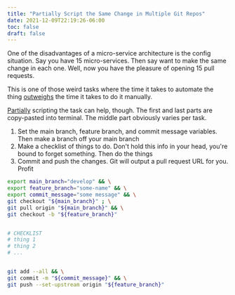 ```yaml
---
title: "Partially Script the Same Change in Multiple Git Repos"
date: 2021-12-09T22:19:26-06:00
toc: false
draft: false
---
```


One of the disadvantages of a micro-service architecture is the config situation. Say you have 15 micro-services. Then say want to make the same change in each one. Well, now you have the pleasure of opening 15 pull requests.

<!--more-->

This is one of those weird tasks where the time it takes to automate the thing [outweighs](https://xkcd.com/1319/) the time it takes to do it manually.

[Partially](https://blog.danslimmon.com/2019/07/15/do-nothing-scripting-the-key-to-gradual-automation/) scripting the task can help, though. The first and last parts are copy-pasted into terminal. The middle part obviously varies per task.

1. Set the main branch, feature branch, and commit message variables. Then make a branch off your main branch
1. Make a checklist of things to do. Don't hold this info in your head, you're bound to forget something. Then do the things
1. Commit and push the changes. Git will output a pull request URL for you. Profit

```sh
export main_branch="develop" && \
export feature_branch="some-name" && \
export commit_message="some message" && \
git checkout "${main_branch}" ; \
git pull origin "${main_branch}" && \
git checkout -b "${feature_branch}"


# CHECKLIST
# thing 1
# thing 2
# ...


git add --all && \
git commit -m "${commit_message}" && \
git push --set-upstream origin "${feature_branch}"
```
